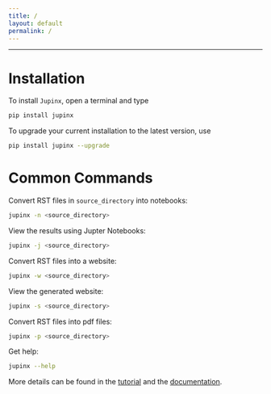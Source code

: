 ```yaml
---
title: /
layout: default
permalink: /
---
```


* * *


# Installation

To install `Jupinx`, open a terminal and type

```bash
pip install jupinx
```

To upgrade your current installation to the latest version, use

```bash
pip install jupinx --upgrade
```

# Common Commands


Convert RST files in `source_directory` into notebooks:


```bash
jupinx -n <source_directory>
```

View the results using Jupter Notebooks:

```bash
jupinx -j <source_directory>
```

Convert RST files into a website: 

```bash
jupinx -w <source_directory>
```

View the generated website: 

```bash
jupinx -s <source_directory>
```

Convert RST files into pdf files:

```bash
jupinx -p <source_directory>
```

Get help:

```bash
jupinx --help
```

More details can be found in the [tutorial](tutorial.md) and the [documentation](https://jupinx.readthedocs.io/).

